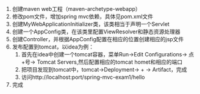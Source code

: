1. 创建maven web工程（maven-archetype-webapp）
2. 修改pom文件，增加spring mvc依赖，具体见pom.xml文件
3. 创建MyWebApplicationInitializer类，该类相当于声明一个Servlet
4. 创建一个AppConfig类，在该类里配置ViewResolver和静态资源处理器
5. 创建Controller，并根据AppConfig配置在相应的位置创建相应的jsp文件
6. 发布配置到tomcat，以idea为例：
   1. 首先在idea中创建一个tomcat容器，菜单Run->Edit Configurations-> 点+号-> Tomcat Servers,然后配置相应的tomcat homet和相应的端口
   2. 把项目发现到tomcat中，tomcat->Deployment-> + -> Artifact，完成
   3. 访问http://localhost:port/spring-mvc-exam1/hello
7. 完成

